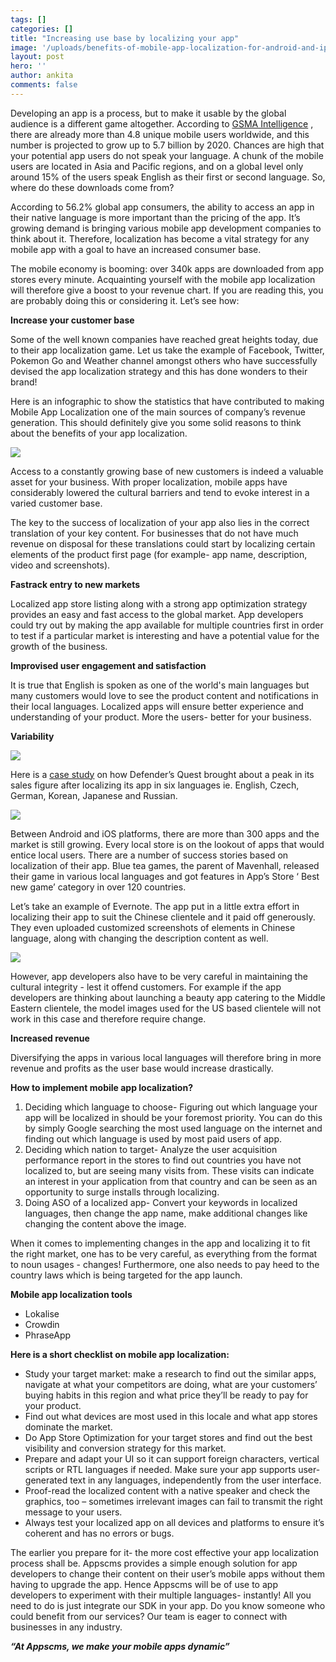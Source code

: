 ```yaml
---
tags: []
categories: []
title: "Increasing use base by localizing your app"
image: '/uploads/benefits-of-mobile-app-localization-for-android-and-iphones.png'
layout: post
hero: ''
author: ankita
comments: false
---
```


Developing an app is a process, but to make it usable by the global audience is a different game altogether. According to [GSMA Intelligence](https://www.gsma.com/mobileeconomy/) , there are already more than 4.8 unique mobile users worldwide, and this number is projected to grow up to 5.7 billion by 2020. Chances are high that your potential app users do not speak your language. A chunk of the mobile users are located in Asia and Pacific regions, and on a global level only around 15% of the users speak English as their first or second language. So, where do these downloads come from?

According to 56.2% global app consumers, the ability to access an app in their native language is more important than the pricing of the app. It’s growing demand is bringing various mobile app development companies to think about it. Therefore, localization has become a vital strategy for any mobile app with a goal to have an increased consumer base.

The mobile economy is booming: over 340k apps are downloaded from app stores every minute. Acquainting yourself with the mobile app localization will therefore give a boost to your revenue chart. If you are reading this, you are probably doing this or considering it. Let’s see how:

**Increase your customer base**

Some of the well known companies have reached great heights today, due to their app localization game. Let us take the example of Facebook, Twitter, Pokemon Go and Weather channel amongst others who have successfully devised the app localization strategy and this has done wonders to their brand!

Here is an infographic to show the statistics that have contributed to making Mobile App Localization one of the main sources of company’s revenue generation. This should definitely give you some solid reasons to think about the benefits of your app localization.

![](/uploads/benefits-of-mobile-app-localization-for-android-and-iphones-1.jpg)

Access to a constantly growing base of new customers is indeed a valuable asset for your business. With proper localization, mobile apps have considerably lowered the cultural barriers and tend to evoke interest in a varied customer base.

The key to the success of localization of your app also lies in the correct translation of your key content. For businesses that do not have much revenue on disposal for these translations could start by localizing certain elements of the product first page (for example- app name, description, video and screenshots).

**Fastrack entry to new markets**

Localized app store listing along with a strong app optimization strategy provides an easy and fast access to the global market. App developers could try out by making the app available for multiple countries first in order to test if a particular market is interesting and have a potential value for the growth of the business.

**Improvised user engagement and satisfaction**

It is true that English is spoken as one of the world's main languages but many customers would love to see the product content and notifications in their local languages. Localized apps will ensure better experience and understanding of your product. More the users- better for your business.

**Variability**

![](/uploads/rsz_edith.gif)

Here is a [case study](https://www.gamasutra.com/blogs/LarsDoucet/20140813/223350/Was_Localizing_Defenders_Quest_Worth_It.php) on how Defender’s Quest brought about a peak in its sales figure after localizing its app in six languages ie. English, Czech, German, Korean, Japanese and Russian.

![](/uploads/rsz_edit_this.gif)

Between Android and iOS platforms, there are more than 300 apps and the market is still growing. Every local store is on the lookout of apps that would entice local users. There are a number of success stories based on localization of their app. Blue tea games, the parent of Mavenhall, released their game in various local languages and got features in App’s Store ‘ Best new game’ category in over 120 countries.

Let’s take an example of Evernote. The app put in a little extra effort in localizing their app to suit the Chinese clientele and it paid off generously. They even uploaded customized screenshots of elements in Chinese language, along with changing the description content as well.

![](/uploads/rsz_just_edit_this.gif)

However, app developers also have to be very careful in maintaining the cultural integrity - lest it offend customers. For example if the app developers are thinking about launching a beauty app catering to the Middle Eastern clientele, the model images used for the US based clientele will not work in this case and therefore require change.

**Increased revenue**

Diversifying the apps in various local languages will therefore bring in more revenue and profits as the user base would increase drastically.

**How to implement mobile app localization?**

1. Deciding which language to choose- Figuring out which language your app will be localized in should be your foremost priority. You can do this by simply Google searching the most used language on the internet and finding out which language is used by most paid users of app.
2. Deciding which nation to target- Analyze the user acquisition performance report in the stores to find out countries you have not localized to, but are seeing many visits from. These visits can indicate an interest in your application from that country and can be seen as an opportunity to surge installs through localizing.
3. Doing ASO of a localized app- Convert your keywords in localized languages, then change the app name, make additional changes like changing the content above the image.

When it comes to implementing changes in the app and localizing it to fit the right market, one has to be very careful, as everything from the format to noun usages - changes! Furthermore, one also needs to pay heed to the country laws which is being targeted for the app launch.

**Mobile app localization tools**

* Lokalise
* Crowdin
* PhraseApp

**Here is a short checklist on mobile app localization:**

* Study your target market: make a research to find out the similar apps, navigate at what your competitors are doing, what are your customers’ buying habits in this region and what price they’ll be ready to pay for your product.
* Find out what devices are most used in this locale and what app stores dominate the market.
* Do App Store Optimization for your target stores and find out the best visibility and conversion strategy for this market.
* Prepare and adapt your UI so it can support foreign characters, vertical scripts or RTL languages if needed. Make sure your app supports user-generated text in any languages, independently from the user interface.
* Proof-read the localized content with a native speaker and check the graphics, too – sometimes irrelevant images can fail to transmit the right message to your users.
* Always test your localized app on all devices and platforms to ensure it’s coherent and has no errors or bugs.

The earlier you prepare for it- the more cost effective your app localization process shall be. Appscms provides a simple enough solution for app developers to change their content on their user’s mobile apps without them having to upgrade the app. Hence Appscms will be of use to app developers to experiment with their multiple languages- instantly! All you need to do is just integrate our SDK in your app. Do you know someone who could benefit from our services? Our team is eager to connect with businesses in any industry.

**_“At Appscms, we make your mobile apps dynamic”_**